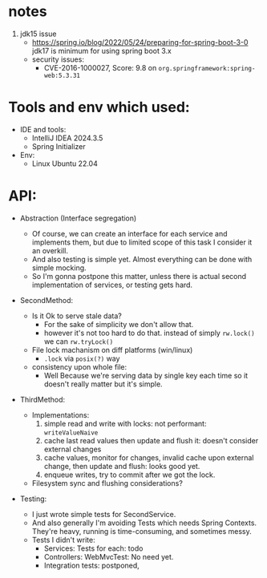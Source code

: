 # notes

1. jdk15 issue
    - https://spring.io/blog/2022/05/24/preparing-for-spring-boot-3-0
      jdk17 is minimum for using spring boot 3.x
    - security issues:
        - CVE-2016-1000027, Score: 9.8 on `org.springframework:spring-web:5.3.31`

# Tools and env which used:

- IDE and tools:
    - IntelliJ IDEA 2024.3.5
    - Spring Initializer
- Env:
    - Linux Ubuntu 22.04

# API:

- Abstraction (Interface segregation)
    - Of course, we can create an interface for each service and implements them, but due to limited scope of this task
      I consider it an overkill.
    - And also testing is simple yet. Almost everything can be done with simple mocking.
    - So I'm gonna postpone this matter, unless there is actual second implementation of services, or testing gets hard.

- SecondMethod:
    - Is it Ok to serve stale data?
        - For the sake of simplicity we don't allow that.
        - however it's not too hard to do that. instead of simply `rw.lock()` we can `rw.tryLock()`
    - File lock machanism on diff platforms (win/linux)
        - `.lock` via `posix(?)` way
    - consistency upon whole file:
        - Well Because we're serving data by single key each time so it doesn't really matter but it's simple.

- ThirdMethod:
    - Implementations:
        1. simple read and write with locks: not performant: `writeValueNaive`
        2. cache last read values then update and flush it: doesn't consider external changes
        3. cache values, monitor for changes, invalid cache upon external change, then update and flush: looks good yet.
        4. enqueue writes, try to commit after we got the lock.
    - Filesystem sync and flushing considerations?

- Testing:
    - I just wrote simple tests for SecondService.
    - And also generally I'm avoiding Tests which needs Spring Contexts. They're heavy, running is time-consuming, and
      sometimes messy.
    - Tests I didn't write:
        - Services: Tests for each: todo
        - Controllers: WebMvcTest: No need yet.
        - Integration tests: postponed, 
